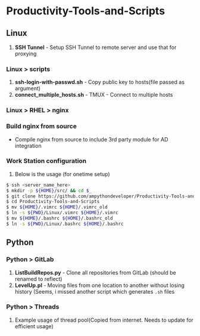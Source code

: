 # Productivity-Tools-and-Scripts
## Linux
1. **SSH Tunnel** - Setup SSH Tunnel to remote server and use that for proxying
### Linux > scripts
1. **ssh-login-with-passwd.sh** - Copy public key to hosts(file passed as argument)
1. **connect_multiple_hosts.sh** - TMUX - Connect to multiple hosts
### Linux > RHEL > nginx
### Build nginx from source
* Compile nginx from source to include 3rd party module for AD integration
### Work Station configuration
1. Below is the usage (for onetime setup)
```bash
$ ssh <server_name_here>
$ mkdir -p ${HOME}/src/ && cd $_
$ git clone https://github.com/ampythondeveloper/Productivity-Tools-and-Scripts.git
$ cd Productivity-Tools-and-Scripts
$ mv ${HOME}/.vimrc ${HOME}/.vimrc_old
$ ln -s ${PWD}/Linux/.vimrc ${HOME}/.vimrc
$ mv ${HOME}/.bashrc ${HOME}/.bashrc_old
$ ln -s ${PWD}/Linux/.bashrc ${HOME}/.bashrc
```
## Python
### Python > GitLab
1. **ListBuildRepos.py** - Clone all repositories from GitLab (should be renamed to reflect)
1. **LevelUp.pl** - Moving files from one location to another without losing history (Seems, i missed another script which generates `.sh` files
### Python > Threads
1. Example usage of thread pool(Copied from internet. Needs to update for efficient usage)

